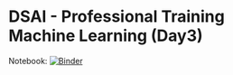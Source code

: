 # DSAI - Professional Training Machine Learning (Day3)

Notebook: [![Binder](https://mybinder.org/badge_logo.svg)](https://mybinder.org/v2/gh/muhammadsubianto/DSAI-PTML.git/main)

